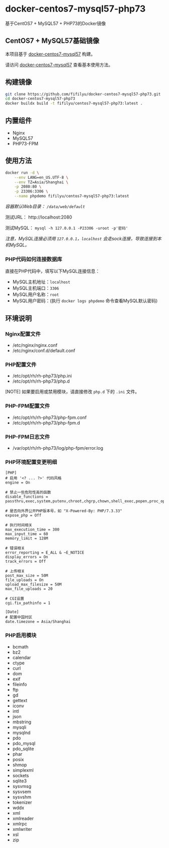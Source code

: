 # docker-centos7-mysql57-php73
基于CentOS7 + MySQL57 + PHP73的Docker镜像

## CentOS7 + MySQL57基础镜像

本项目基于 [docker-centos7-mysql57](https://github.com/fifilyu/docker-centos7-mysql57) 构建。

请访问 [docker-centos7-mysql57](https://github.com/fifilyu/docker-centos7-mysql57) 查看基本使用方法。

## 构建镜像

```bash
git clone https://github.com/fifilyu/docker-centos7-mysql57-php73.git
cd docker-centos7-mysql57-php73
docker buildx build -t fifilyu/centos7-mysql57-php73:latest .
```

## 内置组件

* Nginx
* MySQL57
* PHP73-FPM

## 使用方法

```bash
docker run -d \
    --env LANG=en_US.UTF-8 \
    --env TZ=Asia/Shanghai \
    -p 2080:80 \
    -p 23306:3306 \
    --name phpdemo fifilyu/centos7-mysql57-php73:latest
```

*容器默认Web目录： `/data/web/default`*

测试URL： http://localhost:2080

测试MySQL： `mysql -h 127.0.0.1 -P23306 -uroot -p'密码'`

_注意，MySQL连接必须用 `127.0.0.1`，`localhost` 会走sock连接，导致连接到本机MySQL。_

### PHP代码如何连接数据库

直接在PHP代码中，填写以下MySQL连接信息：

* MySQL主机地址：`localhost`
* MySQL主机端口：`3306`
* MySQL用户名称：`root`
* MySQL用户密码：(执行 `docker logs phpdemo` 命令查看MySQL默认密码)

## 环境说明

### Nginx配置文件

* /etc/nginx/nginx.conf
* /etc/nginx/conf.d/default.conf

### PHP配置文件

* /etc/opt/rh/rh-php73/php.ini
* /etc/opt/rh/rh-php73/php.d

[NOTE]
如果要启用或禁用模块，请直接修改 `php.d` 下的 `.ini` 文件。

### PHP-FPM配置文件

* /etc/opt/rh/rh-php73/php-fpm.conf
* /etc/opt/rh/rh-php73/php-fpm.d

### PHP-FPM日志文件

* /var/opt/rh/rh-php73/log/php-fpm/error.log

### PHP环境配置变更明细

    [PHP]
    # 启用 '<? ... ?>' 代码风格
    engine = On

    # 禁止一些危险性高的函数
    disable_functions = passthru,exec,system,putenv,chroot,chgrp,chown,shell_exec,popen,proc_open,pcntl_exec,ini_alter,ini_restore,dl,openlog,syslog,readlink,symlink,popepassthru,pcntl_alarm,pcntl_fork,pcntl_waitpid,pcntl_wait,pcntl_wifexited,pcntl_wifstopped,pcntl_wifsignaled,pcntl_wifcontinued,pcntl_wexitstatus,pcntl_wtermsig,pcntl_wstopsig,pcntl_signal,pcntl_signal_dispatch,pcntl_get_last_error,pcntl_strerror,pcntl_sigprocmask,pcntl_sigwaitinfo,pcntl_sigtimedwait,pcntl_exec,pcntl_getpriority,pcntl_setpriority,imap_open,apache_setenv

    # 是否向外界公开PHP版本号，如 "X-Powered-By: PHP/7.3.33"
    expose_php = Off

    # 执行时间相关
    max_execution_time = 300
    max_input_time = 60
    memory_limit = 128M

    # 错误相关
    error_reporting = E_ALL & ~E_NOTICE
    display_errors = On
    track_errors = Off

    # 上传相关
    post_max_size = 50M
    file_uploads = On
    upload_max_filesize = 50M
    max_file_uploads = 20
    
    # CGI设置
    cgi.fix_pathinfo = 1

    [Date]
    # 配置中国时区
    date.timezone = Asia/Shanghai

### PHP启用模块

* bcmath
* bz2
* calendar
* ctype
* curl
* dom
* exif
* fileinfo
* ftp
* gd
* gettext
* iconv
* intl
* json
* mbstring
* mysqli
* mysqlnd
* pdo
* pdo_mysql
* pdo_sqlite
* phar
* posix
* shmop
* simplexml
* sockets
* sqlite3
* sysvmsg
* sysvsem
* sysvshm
* tokenizer
* wddx
* xml
* xmlreader
* xmlrpc
* xmlwriter
* xsl
* zip